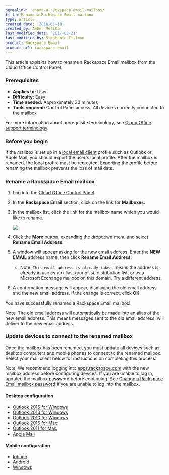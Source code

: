 ```yaml
---
permalink: rename-a-rackspace-email-mailbox/
title: Rename a Rackspace Email mailbox
type: article
created_date: '2016-05-10'
created_by: Amber Melita
last_modified_date: '2017-08-21'
last_modified_by: Stephanie Fillmon
product: Rackspace Email
product_url: rackspace-email
---
```


This article explains how to rename a Rackspace Email mailbox from the Cloud Office Control Panel.


### Prerequisites

- **Applies to:** User
- **Difficulty:** Easy
- **Time needed:** Approximately 20 minutes
- **Tools required:** Control Panel access, All devices currently connected to the mailbox

For more information about prerequisite terminology, see [Cloud Office support terminology](/how-to/cloud-office-support-terminology).

### Before you begin

If the mailbox is set up in a [local email client](/how-to/cloud-office-support-terminology) profile such as Outlook or Apple Mail, you should export the user's local profile. After the mailbox is renamed, the local profile must be recreated. Exporting the profile before renaming the mailbox prevents the loss of mail data.

### Rename a Rackspace Email mailbox

1. Log into the [Cloud Office Control Panel](https://cp.rackspace.com/).

2. In the **Rackspace Email** section, click on the link for **Mailboxes**.

3. In the mailbox list, click the link for the mailbox name which you would like to rename.

    <img src="{% asset_path rackspace-email/rename-a-rackspace-email-mailbox/edit-mailbox-options.png %}" />

4. Click the **More** button, expanding the dropdown menu and select **Rename Email Address**.

5. A window will appear asking for the new email address. Enter the **NEW EMAIL** address name, then click **Rename Email Address**.

    - Note: `This email address is already taken`, means the address is already in use as an alias, group list, distribution list, or as a Microsoft Exchange mailbox on this domain. Try a different address.

6. A confirmation message will appear, displaying the old email address and the new email address. If the change is correct, click **OK**.

You have successfully renamed a Rackspace Email mailbox!

Note: The old email address will automatically be made into an alias of the new email address. This means messages sent to the old email address, will deliver to the new email address.

### Update devices to connect to the renamed mailbox

Once the mailbox has been renamed, you must update all devices such as desktop computers and mobile phones to connect to the renamed mailbox. Select your mail client below for instructions on completing this process.

Note: We recommend logging into [apps.rackspace.com](https://apps.rackspace.com/index.php) with the new mailbox address before configuring devices. If you are unable to log in, updated the mailbox password before continuing. See [Change a Rackspace Email mailbox password](/how-to/change-rackspace-email-mailbox-password/#change-a-password-through-cloud-office-control-panel) if you are unable to log into the mailbox.

#### Desktop configuration

- [Outlook 2016 for Windows](/how-to/post-rackspace-email-mailbox-rename-client-configuration/#outlook-2016-2013-and-2010-for-windows)
- [Outlook 2013 for Windows](/how-to/post-rackspace-email-mailbox-rename-client-configuration/#outlook-2016-2013-and-2010-for-windows)
- [Outlook 2010 for Windows](/how-to/post-rackspace-email-mailbox-rename-client-configuration/#outlook-2016-2013-and-2010-for-windows)
- [Outlook 2016 for Mac](/how-to/post-rackspace-email-mailbox-rename-client-configuration/#outlook-2016-for-mac)
- [Outlook 2011 for Mac](/how-to/post-rackspace-email-mailbox-rename-client-configuration/#outlook-2011-for-mac)
- [Apple Mail](/how-to/post-rackspace-email-mailbox-rename-client-configuration/#apple-mail)

#### Mobile configuration

- [Iphone](/how-to/post-rackspace-email-mailbox-rename-client-configuration/#iphone-ios)
- [Android](/how-to/post-rackspace-email-mailbox-rename-client-configuration/#android)
- [Windows](/how-to/post-rackspace-email-mailbox-rename-client-configuration/#windows)
